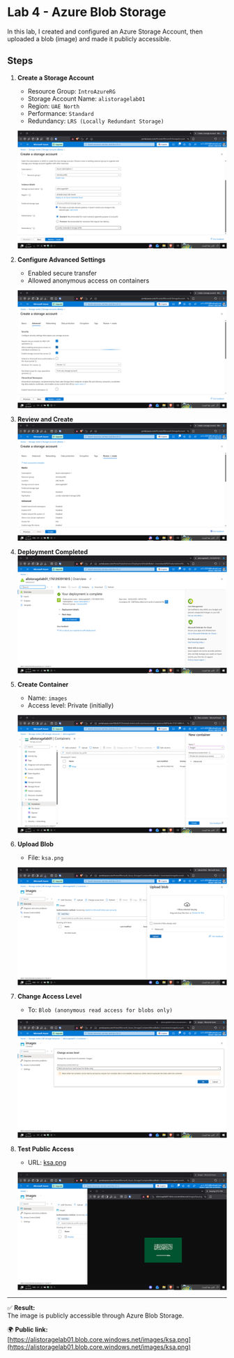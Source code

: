 # Lab 4 - Azure Blob Storage

In this lab, I created and configured an Azure Storage Account, then uploaded a blob (image) and made it publicly accessible.

## Steps

1. **Create a Storage Account**
   - Resource Group: `IntroAzureRG`
   - Storage Account Name: `alistoragelab01`
   - Region: `UAE North`
   - Performance: `Standard`
   - Redundancy: `LRS (Locally Redundant Storage)`

   ![Create Storage Account](../Lab4-BlobStorage/ex41.png)

2. **Configure Advanced Settings**
   - Enabled secure transfer
   - Allowed anonymous access on containers

   ![Advanced Settings](../Lab4-BlobStorage/ex42.png)

3. **Review and Create**
   ![Review](../Lab4-BlobStorage/ex43.png)

4. **Deployment Completed**
   ![Deployment Complete](../Lab4-BlobStorage/ex44.png)

5. **Create Container**
   - Name: `images`
   - Access level: Private (initially)

   ![Create Container](../Lab4-BlobStorage/ex45.png)

6. **Upload Blob**
   - File: `ksa.png`

   ![Upload Blob](../Lab4-BlobStorage/ex46.png)

7. **Change Access Level**
   - To: `Blob (anonymous read access for blobs only)`

   ![Access Level](../Lab4-BlobStorage/ex47.png)

8. **Test Public Access**
   - URL: [ksa.png](https://alistoragelab01.blob.core.windows.net/images/ksa.png)

   ![KSA Flag](../Lab4-BlobStorage/ex48.png)

---

✅ **Result:**  
The image is publicly accessible through Azure Blob Storage.

🌍 **Public link:**  
[https://alistoragelab01.blob.core.windows.net/images/ksa.png](https://alistoragelab01.blob.core.windows.net/images/ksa.png)
